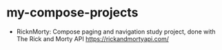 # my-compose-projects
- RicknMorty: Compose paging and navigation study project, done with The Rick and Morty API https://rickandmortyapi.com/
